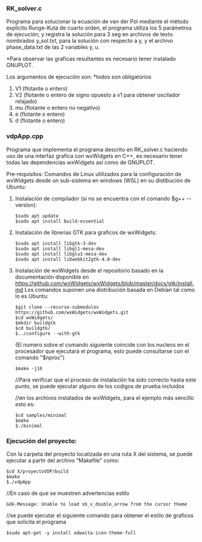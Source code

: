 ### RK_solver.c 
Programa para solucionar la ecuación de van der Pol mediante el método explicito Runge-Kuta de cuarto orden,
el programa utiliza los 5 parámetros de ejecución, y registra la solución para 3 seg en archivos de texto
nombrados y_sol.txt, para la solución con respecto a y, y el archivo phase_data.txt de las 2 variables y, u.

*Para observar las graficas resultantes es necesario tener instalado GNUPLOT.

Los argumentos de ejecución son:
*todos son obligatorios
1. V1 (flotante o entero)
2. V2 (flotante o entero de signo opuesto a v1 para obtener oscilador relajado)
3. mu (flotante o entero no negativo)
4. e (flotante o entero)
5. d (flotante o entero)


### vdpApp.cpp
Programa que implementa el programa descrito en RK_solver.c haciendo uso de una interfaz grafica con wxWidgets en C++,
es necesario tener todas las dependencias wxWidgets así como de GNUPLOT.

Pre-requisitos:
 Comandos de Linux utilizados para la configuración de wxWidgets desde un
 sub-sistema en windows (WSL) en su distibución de Ubuntu:

 1. Instalación de compilador (si no se encuentra con el comando $g++ --version):

        $sudo apt update
        $sudo apt install build-essential

 2. Instalación de librerias GTK para graficos de wxWidgets:

        $sudo apt install libgtk-3-dev
        $sudo apt install libgl1-mesa-dev
        $sudo apt install libglu1-mesa-dev
        $sudo apt install libwebkit2gtk-4.0-dev

 3. Instalación de wxWidgets desde el repositorio basado en la documentación disponible en https://github.com/wxWidgets/wxWidgets/blob/master/docs/gtk/install.md
   Los comandos suponen una distribución basada en Debian tal como lo es Ubuntu:

        $git clone --recurse-submodules https://github.com/wxWidgets/wxWidgets.git
        $cd wxWidgets/
        $mkdir buildgtk
        $cd buildgtk/
        $../configure --with-gtk

    (El numero sobre el comando siguiente coincide con los nucleos en el procesador que ejecutará el programa,
    esto puede consultarse con el comando "$nproc")

        $make -j16 

    
    //Para verificar que el proceso de instalación ha sido correcto hasta este punto, se puede ejecutar alguno de los codigos de prueba incluidos 

    //en los archivos instalados de wxWidgets, para el ejemplo más sencillo esto es:

        $cd samples/minimal
        $make
        $./minimal


### Ejecución del proyecto:
Con la carpeta del proyecto localizada en una ruta X del sistema, se puede ejecutar a partir del archivo "Makefile" como:

    $cd X/proyectoVDP/build
    $make
    $./vdpApp
    
//En caso de que se muestren advertencias estilo 

    Gdk-Message: Unable to load sb_v_double_arrow from the cursor theme

//se puede ejecutar el siguiente comando para obtener el estilo de graficos que solicita el programa

    $sudo apt-get -y install adwaita-icon-theme-full
